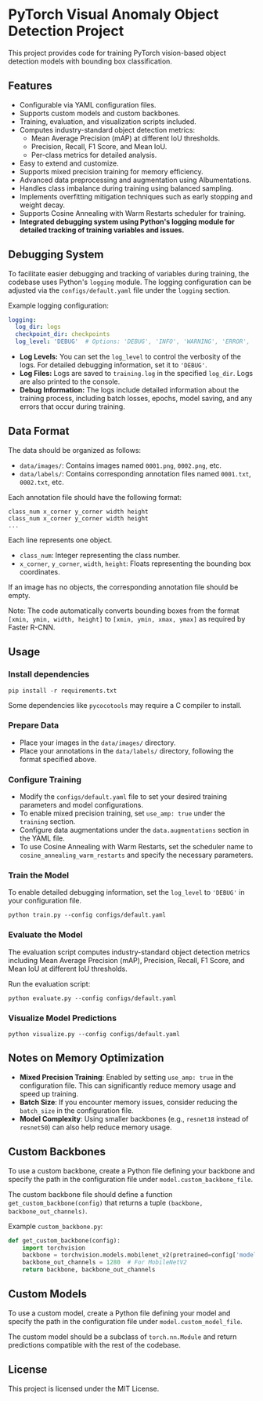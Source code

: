 # PyTorch Visual Anomaly Object Detection Project

This project provides code for training PyTorch vision-based object detection models with bounding box classification.

Features
--------

- Configurable via YAML configuration files.
- Supports custom models and custom backbones.
- Training, evaluation, and visualization scripts included.
- Computes industry-standard object detection metrics:
  - Mean Average Precision (mAP) at different IoU thresholds.
  - Precision, Recall, F1 Score, and Mean IoU.
  - Per-class metrics for detailed analysis.
- Easy to extend and customize.
- Supports mixed precision training for memory efficiency.
- Advanced data preprocessing and augmentation using Albumentations.
- Handles class imbalance during training using balanced sampling.
- Implements overfitting mitigation techniques such as early stopping
  and weight decay.
- Supports Cosine Annealing with Warm Restarts scheduler for training.
- **Integrated debugging system using Python's logging module for
  detailed tracking of training variables and issues.**

Debugging System
----------------

To facilitate easier debugging and tracking of variables during training,
the codebase uses Python's `logging` module. The logging configuration
can be adjusted via the `configs/default.yaml` file under the `logging`
section.

Example logging configuration:

```yaml
logging:
  log_dir: logs
  checkpoint_dir: checkpoints
  log_level: 'DEBUG'  # Options: 'DEBUG', 'INFO', 'WARNING', 'ERROR', 'CRITICAL'
```

- **Log Levels:** You can set the `log_level` to control the verbosity of the logs. For detailed debugging information, set it to `'DEBUG'`.
- **Log Files:** Logs are saved to `training.log` in the specified `log_dir`. Logs are also printed to the console.
- **Debug Information:** The logs include detailed information about the training process, including batch losses, epochs, model saving, and any errors that occur during training.

Data Format
-----------

The data should be organized as follows:

- `data/images/`: Contains images named `0001.png`, `0002.png`, etc.
- `data/labels/`: Contains corresponding annotation files named
  `0001.txt`, `0002.txt`, etc.

Each annotation file should have the following format:

```
class_num x_corner y_corner width height 
class_num x_corner y_corner width height 
...
```

Each line represents one object.

- `class_num`: Integer representing the class number.
- `x_corner`, `y_corner`, `width`, `height`: Floats representing the
  bounding box coordinates.

If an image has no objects, the corresponding annotation file should be
empty.

Note: The code automatically converts bounding boxes from the format
`[xmin, ymin, width, height]` to `[xmin, ymin, xmax, ymax]` as required
by Faster R-CNN.

Usage
-----

### Install dependencies

```pip install -r requirements.txt```

Some dependencies like `pycocotools` may require a C compiler to
install.

### Prepare Data

- Place your images in the `data/images/` directory.
- Place your annotations in the `data/labels/` directory, following the
  format specified above.

### Configure Training

- Modify the `configs/default.yaml` file to set your desired training
  parameters and model configurations.
- To enable mixed precision training, set `use_amp: true` under the
  `training` section.
- Configure data augmentations under the `data.augmentations` section
  in the YAML file.
- To use Cosine Annealing with Warm Restarts, set the scheduler name to
  `cosine_annealing_warm_restarts` and specify the necessary parameters.

### Train the Model

To enable detailed debugging information, set the `log_level` to `'DEBUG'` in your configuration file.

```python train.py --config configs/default.yaml```

### Evaluate the Model

The evaluation script computes industry-standard object detection metrics including Mean Average Precision (mAP), Precision, Recall, F1 Score, and Mean IoU at different IoU thresholds.

Run the evaluation script:

```python evaluate.py --config configs/default.yaml```

### Visualize Model Predictions

```python visualize.py --config configs/default.yaml```

## Notes on Memory Optimization

- **Mixed Precision Training**: Enabled by setting `use_amp: true` in the configuration file. This can significantly reduce memory usage and speed up training.
- **Batch Size**: If you encounter memory issues, consider reducing the `batch_size` in the configuration file.
- **Model Complexity**: Using smaller backbones (e.g., `resnet18` instead of `resnet50`) can also help reduce memory usage.

## Custom Backbones

To use a custom backbone, create a Python file defining your backbone and specify the path in the configuration file under `model.custom_backbone_file`.

The custom backbone file should define a function `get_custom_backbone(config)` that returns a tuple `(backbone, backbone_out_channels)`.

Example `custom_backbone.py`:

```python
def get_custom_backbone(config):
    import torchvision
    backbone = torchvision.models.mobilenet_v2(pretrained=config['model']['pretrained']).features
    backbone_out_channels = 1280  # For MobileNetV2
    return backbone, backbone_out_channels
```

## Custom Models

To use a custom model, create a Python file defining your model and specify the path in the configuration file under `model.custom_model_file`.

The custom model should be a subclass of `torch.nn.Module` and return predictions compatible with the rest of the codebase.

## License

This project is licensed under the MIT License.